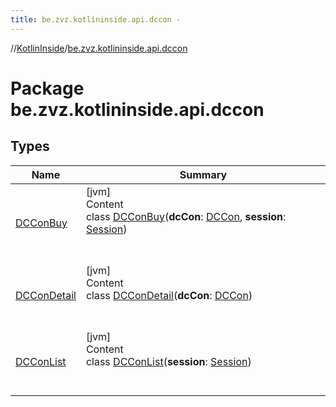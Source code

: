```yaml
---
title: be.zvz.kotlininside.api.dccon -
---
```

//[KotlinInside](../index.md)/[be.zvz.kotlininside.api.dccon](index.md)



# Package be.zvz.kotlininside.api.dccon  


## Types  
  
|  Name|  Summary| 
|---|---|
| [DCConBuy](-d-c-con-buy/index.md)| [jvm]  <br>Content  <br>class [DCConBuy](-d-c-con-buy/index.md)(**dcCon**: [DCCon](../be.zvz.kotlininside.api.type/-d-c-con/index.md), **session**: [Session](../be.zvz.kotlininside.session/-session/index.md))  <br><br><br>
| [DCConDetail](-d-c-con-detail/index.md)| [jvm]  <br>Content  <br>class [DCConDetail](-d-c-con-detail/index.md)(**dcCon**: [DCCon](../be.zvz.kotlininside.api.type/-d-c-con/index.md))  <br><br><br>
| [DCConList](-d-c-con-list/index.md)| [jvm]  <br>Content  <br>class [DCConList](-d-c-con-list/index.md)(**session**: [Session](../be.zvz.kotlininside.session/-session/index.md))  <br><br><br>


